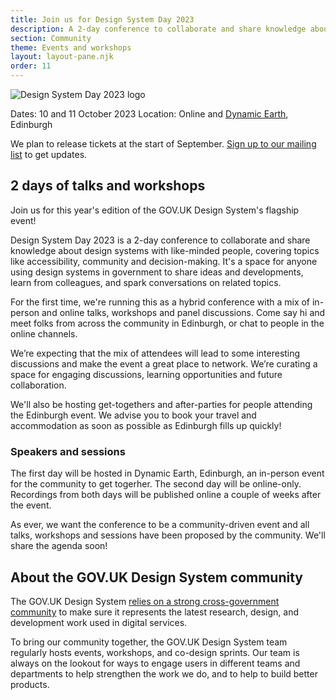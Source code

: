 ```yaml
---
title: Join us for Design System Day 2023
description: A 2-day conference to collaborate and share knowledge about design systems with like-minded people.
section: Community
theme: Events and workshops
layout: layout-pane.njk
order: 11
---
```


<img src="/community/images/dsd23-announcement-banner.svg" alt="Design System Day 2023 logo" class="app-image--no-border govuk-!-margin-bottom-6" loading="lazy">

Dates: 10 and 11 October 2023
Location: Online and <a href="https://dynamicearth.org.uk/plan-your-visit/getting-here/">Dynamic Earth</a>, Edinburgh

We plan to release tickets at the start of September. <a href="https://mailchi.mp/707ce8dec373/get-updated-by-email-govuk-design-system">Sign up to our mailing list</a> to get updates.

<!--

Setting the following convention:
    /community/design-system-day/ always describes the upcoming event or the event in general
    /community/design-system-day-[year]/ is the archive page for an event which collects the videos, slides and notes for a particular conference

This means that hyperlinks to /community/design-system-day/ can always encourage ticket sales or mailing list subscriptions.

-->

## 2 days of talks and workshops

Join us for this year's edition of the GOV.UK Design System's flagship event!

Design System Day 2023 is a 2-day conference to collaborate and share knowledge about design systems with like-minded people, covering topics like accessibility, community and decision-making. It's a space for anyone using design systems in government to share ideas and developments, learn from colleagues, and spark conversations on related topics.

For the first time, we're running this as a hybrid conference with a mix of in-person and online talks, workshops and panel discussions. Come say hi and meet folks from across the community in Edinburgh, or chat to people in the online channels.

We’re expecting that the mix of attendees will lead to some interesting discussions and make the event a great place to network. We’re curating a space for engaging discussions, learning opportunities and future collaboration.

We'll also be hosting get-togethers and after-parties for people attending the Edinburgh event. We advise you to book your travel and accommodation as soon as possible as Edinburgh fills up quickly!

### Speakers and sessions

The first day will be hosted in Dynamic Earth, Edinburgh, an in-person event for the community to get togerher. The second day will be online-only. Recordings from both days will be published online a couple of weeks after the event.

As ever, we want the conference to be a community-driven event and all talks, workshops and sessions have been proposed by the community. We'll share the agenda soon!

<!--

- Person 1, Organisation 1, 'Topic 1'
- Person 2, Organisation 2, 'Topic 2'
- Person 3, Organisation 3, 'Topic 3'
- Person 4, Organisation 4, 'Topic 4'
- Person 5, Organisation 5, 'Topic 5'
- Person 6, Organisation 6, 'Topic 6'

### Workshops

- Person 1, Organisation 1, 'Workshop 1'
- Person 2, Organisation 2, 'Workshop 2'
- Person 3, Organisation 3, 'Workshop 3'
- Person 4, Organisation 4, 'Workshop 4'
- Person 5, Organisation 5, 'Workshop 5'
- Person 6, Organisation 6, 'Workshop 6'

-->

<!--

#### Getting there

Where we're running the event, how to get there, etc.

#### Online

Joining instructions, etc.

-->

## About the GOV.UK Design System community

The GOV.UK Design System <a href="/community/">relies on a strong cross-government community</a> to make sure it represents the latest research, design, and development work used in digital services.

To bring our community together, the GOV.UK Design System team regularly hosts events, workshops, and co-design sprints. Our team is always on the lookout for ways to engage users in different teams and departments to help strengthen the work we do, and to help to build better products.
